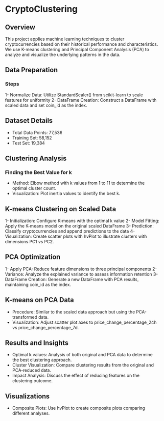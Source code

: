 # CryptoClustering

## Overview

This project applies machine learning techniques to cluster cryptocurrencies based on their historical performance and characteristics. We use K-means clustering and Principal Component Analysis (PCA) to analyze and visualize the underlying patterns in the data.

## Data Preparation

### Steps
1- Normalize Data: Utilize StandardScaler() from scikit-learn to scale features for uniformity
2- DataFrame Creation: Construct a DataFrame with scaled data and set coin_id as the index.

## Dataset Details

* Total Data Points: 77,536
* Training Set: 58,152
* Test Set: 19,384

## Clustering Analysis

### Finding the Best Value for k

* Method: Elbow method with k values from 1 to 11 to determine the optimal cluster count.
* Visualization: Plot inertia values to identify the best k.

## K-means Clustering on Scaled Data

1- Initialization: Configure K-means with the optimal k value
2- Model Fitting: Apply the K-means model on the original scaled DataFrame
3- Prediction: Classify cryptocurrencies and append predictions to the data
4- Visualization: Create scatter plots with hvPlot to illustrate clusters with dimensions PC1 vs PC2.


## PCA Optimization

1- Apply PCA: Reduce feature dimensions to three principal components
2- Variance: Analyze the explained variance to assess information retention
3- DataFrame Creation: Generate a new DataFrame with PCA results, maintaining coin_id as the index.

## K-means on PCA Data

* Procedure: Similar to the scaled data approach but using the PCA-transformed data.
* Visualization: Adjust scatter plot axes to price_change_percentage_24h vs price_change_percentage_7d.

## Results and Insights


* Optimal k values: Analysis of both original and PCA data to determine the best clustering approach.
* Cluster Visualization: Compare clustering results from the original and PCA-reduced data.
* Impact Analysis: Discuss the effect of reducing features on the clustering outcome.

## Visualizations

* Composite Plots: Use hvPlot to create composite plots comparing different analyses.

  
